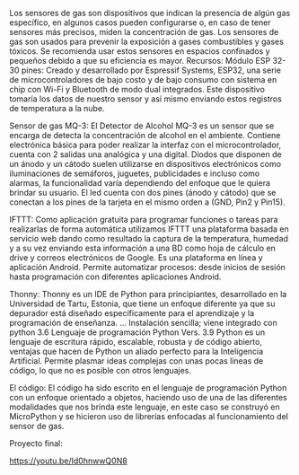 Los sensores de gas son dispositivos que indican la presencia de algún gas específico, en algunos casos pueden configurarse o, en caso de tener sensores más precisos, miden la concentración de gas. 
Los sensores de gas son usados para prevenir la exposición a gases combustibles y gases tóxicos. Se recomienda usar estos sensores en espacios confinados y pequeños debido a que su eficiencia es mayor. 
Recursos: 
Módulo ESP 32-30 pines: Creado y desarrollado por Espressif Systems, ESP32, una serie de microcontroladores de bajo costo y de bajo consumo con sistema en chip con Wi-Fi y Bluetooth de modo dual integrados. Este dispositivo tomaría los datos de nuestro sensor y así mismo enviando estos registros de temperatura a la nube.
 
Sensor de gas MQ-3: El Detector de Alcohol MQ-3 es un sensor que se encarga de detecta la concentración de alcohol en el ambiente. Contiene electrónica básica para poder realizar la interfaz con el microcontrolador, cuenta con 2 salidas una analógica y una digital. Diodos que disponen de un ánodo y un cátodo suelen utilizarse en dispositivos electrónicos como iluminaciones de semáforos, juguetes, publicidades e incluso como alarmas, la funcionalidad varía dependiendo del enfoque que le quiera brindar su usuario. El led cuenta con dos pines (ánodo y cátodo) que se conectan a los pines de la tarjeta en el mismo orden a (GND, Pin2 y Pin15).
 
IFTTT: Como aplicación gratuita para programar funciones o tareas para realizarlas de forma automática utilizamos IFTTT una plataforma basada en servicio web dando como resultado la captura de la temperatura, humedad y a su vez enviando esta información a una BD como hoja de cálculo en drive y correos electrónicos de Google. Es una plataforma en línea y aplicación Android. Permite automatizar procesos: desde inicios de sesión hasta programación con diferentes aplicaciones Android.
 
Thonny: Thonny es un IDE de Python para principiantes, desarrollado en la Universidad de Tartu, Estonia, que tiene un enfoque diferente ya que su depurador está diseñado específicamente para el aprendizaje y la programación de enseñanza. ... Instalación sencilla; viene integrado con python 3.6 Lenguaje de programación Python Vers. 3.9 Python es un lenguaje de escritura rápido, escalable, robusta y de código abierto, ventajas que hacen de Python un aliado perfecto para la Inteligencia Artificial. Permite plasmar ideas complejas con unas pocas líneas de código, lo que no es posible con otros lenguajes.
 
El código: El código ha sido escrito en el lenguaje de programación Python con un enfoque orientado a objetos, haciendo uso de una de las diferentes modalidades que nos brinda este lenguaje, en este caso se construyó en MicroPython y se hicieron uso de librerías enfocadas al funcionamiento del sensor de gas.

Proyecto  final:
	
https://youtu.be/Id0hnwwQ0N8
